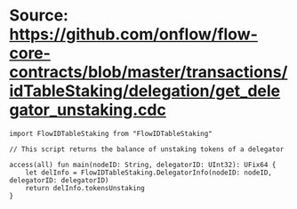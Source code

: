 # Source: https://github.com/onflow/flow-core-contracts/blob/master/transactions/idTableStaking/delegation/get_delegator_unstaking.cdc

```
import FlowIDTableStaking from "FlowIDTableStaking"

// This script returns the balance of unstaking tokens of a delegator

access(all) fun main(nodeID: String, delegatorID: UInt32): UFix64 {
    let delInfo = FlowIDTableStaking.DelegatorInfo(nodeID: nodeID, delegatorID: delegatorID)
    return delInfo.tokensUnstaking
}
```